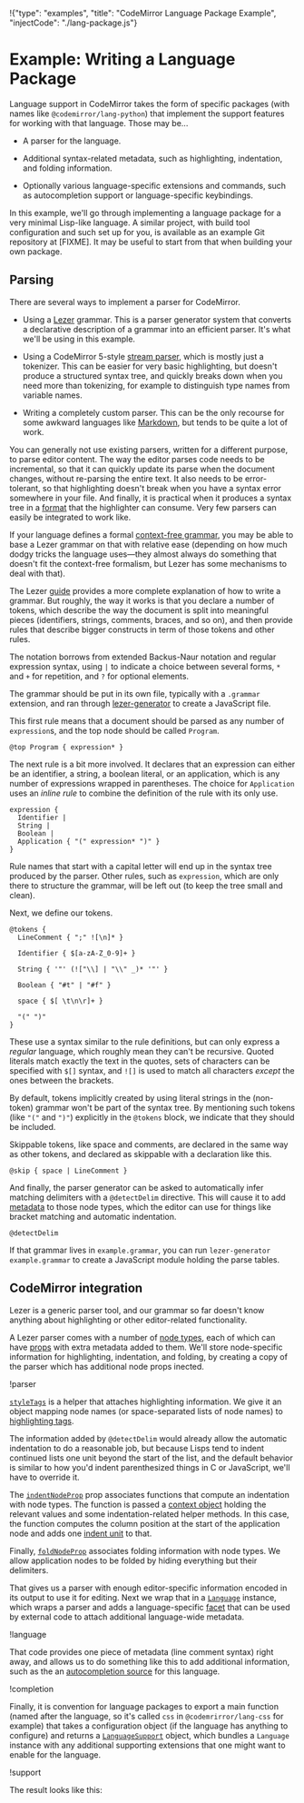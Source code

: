 !{"type": "examples", "title": "CodeMirror Language Package Example", "injectCode": "./lang-package.js"}

# Example: Writing a Language Package

Language support in CodeMirror takes the form of specific packages
(with names like `@codemirror/lang-python`) that implement the support
features for working with that language. Those may be...

 * A parser for the language.

 * Additional syntax-related metadata, such as highlighting,
   indentation, and folding information.

 * Optionally various language-specific extensions and commands, such
   as autocompletion support or language-specific keybindings.

In this example, we'll go through implementing a language package for
a very minimal Lisp-like language. A similar project, with build tool
configuration and such set up for you, is available as an example Git
repository at [FIXME]. It may be useful to start from that when
building your own package.

## Parsing

There are several ways to implement a parser for CodeMirror.

 * Using a [Lezer](https://lezer.codemirror.net) grammar. This is a
   parser generator system that converts a declarative description of
   a grammar into an efficient parser. It's what we'll be using in
   this example.

 * Using a CodeMirror 5-style [stream parser](##stream-parser), which
   is mostly just a tokenizer. This can be easier for very basic
   highlighting, but doesn't produce a structured syntax tree, and
   quickly breaks down when you need more than tokenizing, for example
   to distinguish type names from variable names.

 * Writing a completely custom parser. This can be the only recourse
   for some awkward languages like
   [Markdown](https://github.com/codemirror/lang-markdown), but tends
   to be quite a lot of work.

You can generally not use existing parsers, written for a different
purpose, to parse editor content. The way the editor parses code needs
to be incremental, so that it can quickly update its parse when the
document changes, without re-parsing the entire text. It also needs to
be error-tolerant, so that highlighting doesn't break when you have a
syntax error somewhere in your file. And finally, it is practical when
it produces a syntax tree in a
[format](https://lezer.codemirror.net/docs/ref/#tree) that the
highlighter can consume. Very few parsers can easily be integrated to
work like.

If your language defines a formal [context-free
grammar](https://en.wikipedia.org/wiki/Context-free_language), you may
be able to base a Lezer grammar on that with relative ease (depending
on how much dodgy tricks the language uses—they almost always do
something that doesn't fit the context-free formalism, but Lezer has
some mechanisms to deal with that).

The Lezer
[guide](https://lezer.codemirror.net/docs/guide/#writing-a-grammar)
provides a more complete explanation of how to write a grammar. But
roughly, the way it works is that you declare a number of tokens,
which describe the way the document is split into meaningful pieces
(identifiers, strings, comments, braces, and so on), and then provide
rules that describe bigger constructs in term of those tokens and
other rules.

The notation borrows from extended Backus-Naur notation and regular
expression syntax, using `|` to indicate a choice between several
forms, `*` and `+` for repetition, and `?` for optional elements.

The grammar should be put in its own file, typically with a `.grammar`
extension, and ran through
[lezer-generator](https://lezer.codemirror.net/docs/guide/#building-a-grammar)
to create a JavaScript file.

This first rule means that a document should be parsed as any number
of `expression`s, and the top node should be called `Program`.

```null
@top Program { expression* }
```

The next rule is a bit more involved. It declares that an expression
can either be an identifier, a string, a boolean literal, or an
application, which is any number of expressions wrapped in
parentheses. The choice for `Application` uses an _inline rule_ to
combine the definition of the rule with its only use.

```null
expression {
  Identifier |
  String |
  Boolean |
  Application { "(" expression* ")" }
}
```

Rule names that start with a capital letter will end up in the syntax
tree produced by the parser. Other rules, such as `expression`, which
are only there to structure the grammar, will be left out (to keep the
tree small and clean).

Next, we define our tokens.

```null
@tokens {
  LineComment { ";" ![\n]* }

  Identifier { $[a-zA-Z_0-9]+ }

  String { '"' (!["\\] | "\\" _)* '"' }

  Boolean { "#t" | "#f" }

  space { $[ \t\n\r]+ }

  "(" ")"
}
```

These use a syntax similar to the rule definitions, but can only
express a _regular_ language, which roughly mean they can't be
recursive. Quoted literals match exactly the text in the quotes, sets
of characters can be specified with `$[]` syntax, and `![]` is used to
match all characters _except_ the ones between the brackets.

By default, tokens implicitly created by using literal strings in the
(non-token) grammar won't be part of the syntax tree. By mentioning
such tokens (like `"("` and `")"`) explicitly in the `@tokens` block,
we indicate that they should be included.

Skippable tokens, like space and comments, are declared in the same
way as other tokens, and declared as skippable with a declaration like
this.

```null
@skip { space | LineComment }
```

And finally, the parser generator can be asked to automatically infer
matching delimiters with a `@detectDelim` directive. This will cause
it to add
[metadata](https://lezer.codemirror.net/docs/ref/#tree.NodeProp^closedBy)
to those node types, which the editor can use for things like bracket
matching and automatic indentation.

```null
@detectDelim
```

If that grammar lives in `example.grammar`, you can run
`lezer-generator example.grammar` to create a JavaScript module
holding the parse tables.

## CodeMirror integration

Lezer is a generic parser tool, and our grammar so far doesn't know
anything about highlighting or other editor-related functionality.

A Lezer parser comes with a number of [node
types](https://lezer.codemirror.net/docs/ref/#tree.NodeType), each of
which can have
[props](https://lezer.codemirror.net/docs/ref/#tree.NodeProp) with
extra metadata added to them. We'll store node-specific information
for highlighting, indentation, and folding, by creating a copy of the
parser which has additional node props inected.

!parser

[`styleTags`](##highlight.styleTags) is a helper that attaches
highlighting information. We give it an object mapping node names (or
space-separated lists of node names) to [highlighting
tags](##highlight.tags).

The information added by `@detectDelim` would already allow the
automatic indentation to do a reasonable job, but because Lisps tend
to indent continued lists one unit beyond the start of the list, and
the default behavior is similar to how you'd indent parenthesized
things in C or JavaScript, we'll have to override it.

The [`indentNodeProp`](##language.indentNodeProp) prop associates
functions that compute an indentation with node types. The function is
passed a [context object](##language.TreeIndentContext) holding the
relevant values and some indentation-related helper methods. In this
case, the function computes the column position at the start of the
application node and adds one [indent unit](##language.indentUnit) to
that.

Finally, [`foldNodeProp`](##language.foldNodeProp) associates folding
information with node types. We allow application nodes to be folded
by hiding everything but their delimiters.

That gives us a parser with enough editor-specific information encoded
in its output to use it for editing. Next we wrap that in a
[`Language`](##language.Language) instance, which wraps a parser and
adds a language-specific [facet](##state.Facet) that can be used by
external code to attach additional language-wide metadata.

!language

That code provides one piece of metadata (line comment syntax) right
away, and allows us to do something like this to add additional
information, such as the an [autocompletion
source](##autocomplete.CompletionSource) for this language.

!completion

Finally, it is convention for language packages to export a main
function (named after the language, so it's called `css` in
`@codemrirror/lang-css` for example) that takes a configuration object
(if the language has anything to configure) and returns a
[`LanguageSupport`](##language.LanguageSupport) object, which bundles
a `Language` instance with any additional supporting extensions that
one might want to enable for the language.

!support

The result looks like this:

<div id=editor></div>
<script defer src="../../codemirror.js"></script>
<script defer src="index.js"></script>
